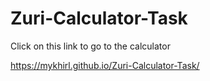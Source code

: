 # Zuri-Calculator-Task

Click on this link to go to the calculator

https://mykhirl.github.io/Zuri-Calculator-Task/
